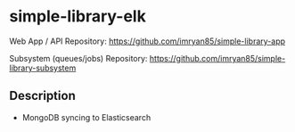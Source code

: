 # simple-library-elk

Web App / API Repository: https://github.com/imryan85/simple-library-app

Subsystem (queues/jobs) Repository: https://github.com/imryan85/simple-library-subsystem


## Description

- MongoDB syncing to Elasticsearch
